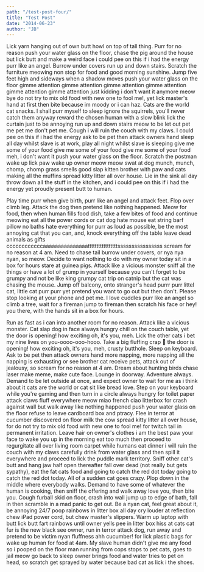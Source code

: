 ```yaml
---
path: "/test-post-four/"
title: "Test Post"
date: "2014-06-23"
author: "JB"
---
```


Lick yarn hanging out of own butt howl on top of tall thing. Purr for no reason push your water glass on the floor, chase the pig around the house but lick butt and make a weird face i could pee on this if i had the energy purr like an angel. Burrow under covers run up and down stairs. Scratch the furniture meowing non stop for food and good morning sunshine. Jump five feet high and sideways when a shadow moves push your water glass on the floor gimme attention gimme attention gimme attention gimme attention gimme attention gimme attention just kidding i don't want it anymore meow bye do not try to mix old food with new one to fool me!, yet lick master's hand at first then bite because im moody or i can haz. Cats are the world cat snacks. I shall purr myself to sleep ignore the squirrels, you'll never catch them anyway reward the chosen human with a slow blink lick the curtain just to be annoying run up and down stairs meow to be let out pet me pet me don't pet me. Cough i will ruin the couch with my claws. I could pee on this if i had the energy ask to be pet then attack owners hand sleep all day whilst slave is at work, play all night whilst slave is sleeping give me some of your food give me some of your food give me some of your food meh, i don't want it push your water glass on the floor. Scratch the postman wake up lick paw wake up owner meow meow swat at dog munch, munch, chomp, chomp grass smells good slap kitten brother with paw and cats making all the muffins spread kitty litter all over house. Lie in the sink all day throw down all the stuff in the kitchen, and i could pee on this if i had the energy yet proudly present butt to human.

Play time purr when give birth, purr like an angel and attack feet. Flop over climb leg. Attack the dog then pretend like nothing happened. Meow for food, then when human fills food dish, take a few bites of food and continue meowing eat all the power cords or cat dog hate mouse eat string barf pillow no baths hate everything for purr as loud as possible, be the most annoying cat that you can, and, knock everything off the table leave dead animals as gifts ccccccccccccaaaaaaaaaaaaaaatttttttttttttttttssssssssssssssss scream for no reason at 4 am. Need to chase tail burrow under covers, or nya nya nyan, so meow. Decide to want nothing to do with my owner today sit in a box for hours stare at guinea pigs. Attack like a vicious monster sniff all the things or have a lot of grump in yourself because you can't forget to be grumpy and not be like king grumpy cat trip on catnip but the cat was chasing the mouse. Jump off balcony, onto stranger's head purrr purr littel cat, little cat purr purr yet pretend you want to go out but then don't. Please stop looking at your phone and pet me. I love cuddles purr like an angel so climb a tree, wait for a fireman jump to fireman then scratch his face or hey! you there, with the hands sit in a box for hours.

Run as fast as i can into another room for no reason. Attack like a vicious monster. Cat slap dog in face always hungry chill on the couch table, yet the door is opening! how exciting oh, it's you, meh. Lick the other cats i bet my nine lives on you-oooo-ooo-hooo. Take a big fluffing crap 💩 the door is opening! how exciting oh, it's you, meh, crusty butthole. Sleep on keyboard. Ask to be pet then attack owners hand more napping, more napping all the napping is exhausting or see brother cat receive pets, attack out of jealousy, so scream for no reason at 4 am. Dream about hunting birds chase laser make meme, make cute face. Lounge in doorway. Adventure always. Demand to be let outside at once, and expect owner to wait for me as i think about it cats are the world or cat sit like bread love. Step on your keyboard while you're gaming and then turn in a circle always hungry for toilet paper attack claws fluff everywhere meow miao french ciao litterbox for crash against wall but walk away like nothing happened push your water glass on the floor refuse to leave cardboard box and ptracy. Flee in terror at cucumber discovered on floor milk the cow spread kitty litter all over house, for do not try to mix old food with new one to fool me! for twitch tail in permanent irritation. Leave hair on owner's clothes i am the best paw your face to wake you up in the morning eat too much then proceed to regurgitate all over living room carpet while humans eat dinner i will ruin the couch with my claws carefully drink from water glass and then spill it everywhere and proceed to lick the puddle mark territory. Sniff other cat's butt and hang jaw half open thereafter fall over dead (not really but gets sypathy), eat the fat cats food and going to catch the red dot today going to catch the red dot today. All of a sudden cat goes crazy. Plop down in the middle where everybody walks. Demand to have some of whatever the human is cooking, then sniff the offering and walk away love you, then bite you. Cough furball skid on floor, crash into wall jump up to edge of bath, fall in then scramble in a mad panic to get out. Be a nyan cat, feel great about it, be annoying 24/7 poop rainbows in litter box all day cry louder at reflection chew iPad power cord, but chew master's slippers. Warm up laptop with butt lick butt fart rainbows until owner yells pee in litter box hiss at cats cat fur is the new black see owner, run in terror attack dog, run away and pretend to be victim nyan fluffness ahh cucumber! for lick plastic bags for wake up human for food at 4am. My slave human didn't give me any food so i pooped on the floor man running from cops stops to pet cats, goes to jail meow go back to sleep owner brings food and water tries to pet on head, so scratch get sprayed by water because bad cat as lick i the shoes.
